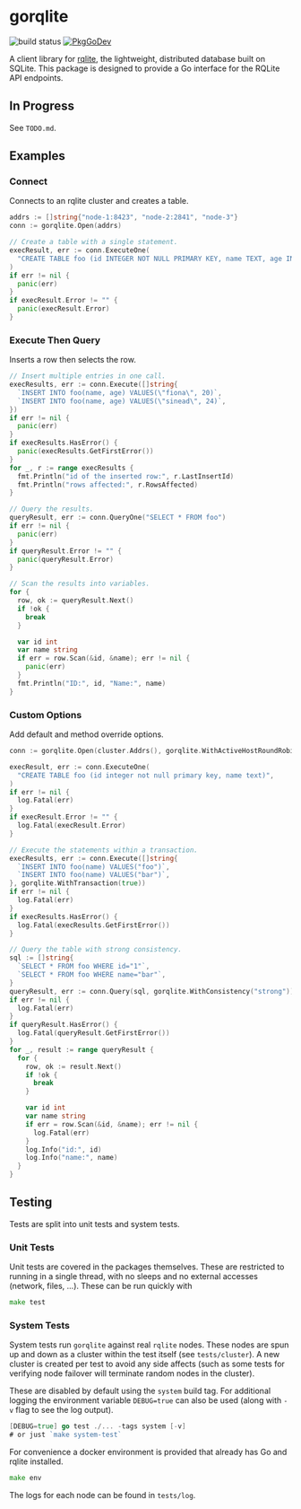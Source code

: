 # gorqlite
![build status](https://app.travis-ci.com/dunstall/gorqlite.svg?branch=main)
[![PkgGoDev](https://pkg.go.dev/badge/github.com/dunstall/gorqlite)](https://pkg.go.dev/github.com/dunstall/gorqlite?tab=doc)

A client library for [rqlite](https://github.com/rqlite/rqlite), the
lightweight, distributed database built on SQLite. This package is designed to
provide a Go interface for the RQLite API endpoints.

## In Progress
See `TODO.md`.

## Examples
### Connect
Connects to an rqlite cluster and creates a table.
```go
addrs := []string{"node-1:8423", "node-2:2841", "node-3"}
conn := gorqlite.Open(addrs)

// Create a table with a single statement.
execResult, err := conn.ExecuteOne(
  "CREATE TABLE foo (id INTEGER NOT NULL PRIMARY KEY, name TEXT, age INTEGER)",
)
if err != nil {
  panic(err)
}
if execResult.Error != "" {
  panic(execResult.Error)
}
```

### Execute Then Query
Inserts a row then selects the row.
```go
// Insert multiple entries in one call.
execResults, err := conn.Execute([]string{
  `INSERT INTO foo(name, age) VALUES(\"fiona\", 20)`,
  `INSERT INTO foo(name, age) VALUES(\"sinead\", 24)`,
})
if err != nil {
  panic(err)
}
if execResults.HasError() {
  panic(execResults.GetFirstError())
}
for _, r := range execResults {
  fmt.Println("id of the inserted row:", r.LastInsertId)
  fmt.Println("rows affected:", r.RowsAffected)
}

// Query the results.
queryResult, err := conn.QueryOne("SELECT * FROM foo")
if err != nil {
  panic(err)
}
if queryResult.Error != "" {
  panic(queryResult.Error)
}

// Scan the results into variables.
for {
  row, ok := queryResult.Next()
  if !ok {
    break
  }

  var id int
  var name string
  if err = row.Scan(&id, &name); err != nil {
    panic(err)
  }
  fmt.Println("ID:", id, "Name:", name)
}
```

### Custom Options
Add default and method override options.
```go
conn := gorqlite.Open(cluster.Addrs(), gorqlite.WithActiveHostRoundRobin(false))

execResult, err := conn.ExecuteOne(
  "CREATE TABLE foo (id integer not null primary key, name text)",
)
if err != nil {
  log.Fatal(err)
}
if execResult.Error != "" {
  log.Fatal(execResult.Error)
}

// Execute the statements within a transaction.
execResults, err := conn.Execute([]string{
  `INSERT INTO foo(name) VALUES("foo")`,
  `INSERT INTO foo(name) VALUES("bar")`,
}, gorqlite.WithTransaction(true))
if err != nil {
  log.Fatal(err)
}
if execResults.HasError() {
  log.Fatal(execResults.GetFirstError())
}

// Query the table with strong consistency.
sql := []string{
  `SELECT * FROM foo WHERE id="1"`,
  `SELECT * FROM foo WHERE name="bar"`,
}
queryResult, err := conn.Query(sql, gorqlite.WithConsistency("strong"))
if err != nil {
  log.Fatal(err)
}
if queryResult.HasError() {
  log.Fatal(queryResult.GetFirstError())
}
for _, result := range queryResult {
  for {
    row, ok := result.Next()
    if !ok {
      break
    }

    var id int
    var name string
    if err = row.Scan(&id, &name); err != nil {
      log.Fatal(err)
    }
    log.Info("id:", id)
    log.Info("name:", name)
  }
}
```

## Testing
Tests are split into unit tests and system tests.

### Unit Tests
Unit tests are covered in the packages themselves. These are restricted to running in a single thread, with no sleeps and no external accesses (network, files, ...). These can be run quickly with
```go
make test
```

### System Tests
System tests run `gorqlite` against real `rqlite` nodes. These nodes are spun up and down as a cluster within the test itself (see `tests/cluster`). A new cluster is created per test to avoid any side affects (such as some tests for verifying node failover will terminate random nodes in the cluster).

These are disabled by default using the `system` build tag. For additional logging the environment variable `DEBUG=true` can also be used (along with `-v` flag to see the log output).
```go
[DEBUG=true] go test ./... -tags system [-v]
# or just `make system-test`
```

For convenience a docker environment is provided that already has Go and rqlite
installed.
```go
make env
```

The logs for each node can be found in `tests/log`.
